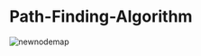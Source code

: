 # Path-Finding-Algorithm

![newnodemap](https://github.com/IbrahimEllahi/Path-Finding-Algorithm/assets/85767913/cd1d2193-6f58-43e4-a941-0238a4d89307)
